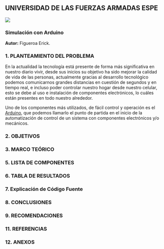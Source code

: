## UNIVERSIDAD DE LAS FUERZAS ARMADAS ESPE
![](https://github.com/erickfi/Practica-5/blob/master/Img/Escudo.jpg)
### Simulación con Arduino
**Autor:** Figueroa Erick.

### 1. PLANTEAMIENTO DEL PROBLEMA
En la actualidad la tecnología está presente de forma más significativa en nuestro diario vivir, desde sus inicios su objetivo ha sido mejorar la calidad de vida de las personas, actualmente gracias al desarrollo tecnológico podemos comunicarnos grandes distancias en cuestión de segundos y en tiempo real, e incluso poder controlar nuestro hogar desde nuestro celular, esto se debe al uso e instalación de componentes electrónicos, lo cuáles están presentes en todo nuestro alrededor.

Uno de los componentes más utilizados, de fácil control y operación es el [Arduino](https://www.arduino.cc/), que podemos llamarlo el punto de partida en el inicio de la automatización de control de un sistema con componentes electrónicos y/o mecánicos.

### 2. OBJETIVOS

### 3. MARCO TEÓRICO


### 5. LISTA DE COMPONENTES



### 6. TABLA DE RESULTADOS



### 7. Explicación de Código Fuente



### 8. CONCLUSIONES



### 9. RECOMENDACIONES


### 11. REFERENCIAS
### 12. ANEXOS
